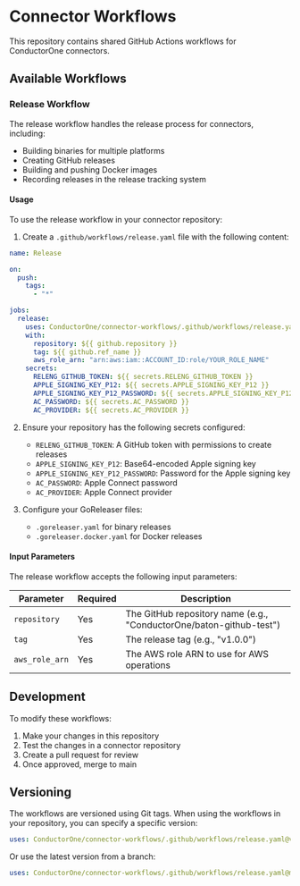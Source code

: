 # Connector Workflows

This repository contains shared GitHub Actions workflows for ConductorOne connectors.

## Available Workflows

### Release Workflow

The release workflow handles the release process for connectors, including:

- Building binaries for multiple platforms
- Creating GitHub releases
- Building and pushing Docker images
- Recording releases in the release tracking system

#### Usage

To use the release workflow in your connector repository:

1. Create a `.github/workflows/release.yaml` file with the following content:

```yaml
name: Release

on:
  push:
    tags:
      - "*"

jobs:
  release:
    uses: ConductorOne/connector-workflows/.github/workflows/release.yaml@main
    with:
      repository: ${{ github.repository }}
      tag: ${{ github.ref_name }}
      aws_role_arn: "arn:aws:iam::ACCOUNT_ID:role/YOUR_ROLE_NAME"
    secrets:
      RELENG_GITHUB_TOKEN: ${{ secrets.RELENG_GITHUB_TOKEN }}
      APPLE_SIGNING_KEY_P12: ${{ secrets.APPLE_SIGNING_KEY_P12 }}
      APPLE_SIGNING_KEY_P12_PASSWORD: ${{ secrets.APPLE_SIGNING_KEY_P12_PASSWORD }}
      AC_PASSWORD: ${{ secrets.AC_PASSWORD }}
      AC_PROVIDER: ${{ secrets.AC_PROVIDER }}
```

2. Ensure your repository has the following secrets configured:

   - `RELENG_GITHUB_TOKEN`: A GitHub token with permissions to create releases
   - `APPLE_SIGNING_KEY_P12`: Base64-encoded Apple signing key
   - `APPLE_SIGNING_KEY_P12_PASSWORD`: Password for the Apple signing key
   - `AC_PASSWORD`: Apple Connect password
   - `AC_PROVIDER`: Apple Connect provider

3. Configure your GoReleaser files:
   - `.goreleaser.yaml` for binary releases
   - `.goreleaser.docker.yaml` for Docker releases

#### Input Parameters

The release workflow accepts the following input parameters:

| Parameter      | Required | Description                                                         |
| -------------- | -------- | ------------------------------------------------------------------- |
| `repository`   | Yes      | The GitHub repository name (e.g., "ConductorOne/baton-github-test") |
| `tag`          | Yes      | The release tag (e.g., "v1.0.0")                                    |
| `aws_role_arn` | Yes      | The AWS role ARN to use for AWS operations                          |

## Development

To modify these workflows:

1. Make your changes in this repository
2. Test the changes in a connector repository
3. Create a pull request for review
4. Once approved, merge to main

## Versioning

The workflows are versioned using Git tags. When using the workflows in your repository, you can specify a specific version:

```yaml
uses: ConductorOne/connector-workflows/.github/workflows/release.yaml@v1.0.0
```

Or use the latest version from a branch:

```yaml
uses: ConductorOne/connector-workflows/.github/workflows/release.yaml@main
```
